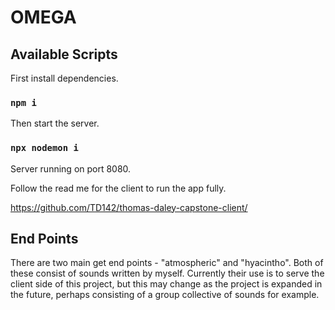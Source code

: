 # OMEGA

## Available Scripts

First install dependencies.

### `npm i`

Then start the server.

### `npx nodemon i`

Server running on port 8080.

Follow the read me for the client to run the app fully.

https://github.com/TD142/thomas-daley-capstone-client/

## End Points

There are two main get end points - "atmospheric" and "hyacintho". Both of these consist of sounds written by myself. Currently their use is to serve the client side of this project, but this may change as the project is expanded in the future, perhaps consisting of a group collective of sounds for example.
